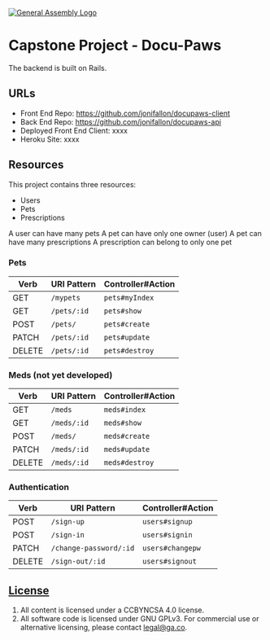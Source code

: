 [![General Assembly Logo](https://camo.githubusercontent.com/1a91b05b8f4d44b5bbfb83abac2b0996d8e26c92/687474703a2f2f692e696d6775722e636f6d2f6b6538555354712e706e67)](https://generalassemb.ly/education/web-development-immersive)


# Capstone Project - Docu-Paws

The backend is built on Rails.

## URLs

-   Front End Repo: https://github.com/jonifallon/docupaws-client
-   Back End Repo: https://github.com/jonifallon/docupaws-api
-   Deployed Front End Client: xxxx
-   Heroku Site: xxxx

## Resources

This project contains three resources:
-   Users
-   Pets
-   Prescriptions

A user can have many pets
A pet can have only one owner (user)
A pet can have many prescriptions
A prescription can belong to only one pet

### Pets

| Verb    | URI Pattern      | Controller#Action     |
|---------|------------------|-----------------------|
| GET     | `/mypets`   | `pets#myIndex`     |
| GET     | `/pets/:id` | `pets#show`      |
| POST    | `/pets/`    | `pets#create`    |
| PATCH   | `/pets/:id` | `pets#update`    |
| DELETE  | `/pets/:id` | `pets#destroy`   |

### Meds (not yet developed)

| Verb    | URI Pattern  | Controller#Action |
|---------|--------------|-------------------|
| GET     | `/meds`     | `meds#index`     |
| GET     | `/meds/:id` | `meds#show`      |
| POST    | `/meds/`    | `meds#create`    |
| PATCH   | `/meds/:id` | `meds#update`    |
| DELETE  | `/meds/:id` | `meds#destroy`   |


### Authentication

| Verb   | URI Pattern            | Controller#Action |
|--------|------------------------|-------------------|
| POST   | `/sign-up`             | `users#signup`    |
| POST   | `/sign-in`             | `users#signin`    |
| PATCH  | `/change-password/:id` | `users#changepw`  |
| DELETE | `/sign-out/:id`        | `users#signout`   |



## [License](LICENSE)

1.  All content is licensed under a CCBYNCSA 4.0 license.
1.  All software code is licensed under GNU GPLv3. For commercial use or
    alternative licensing, please contact legal@ga.co.

